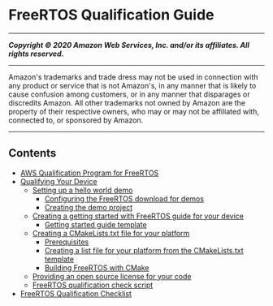 # FreeRTOS Qualification Guide

-----
*****Copyright &copy; 2020 Amazon Web Services, Inc. and/or its affiliates. All rights reserved.*****

-----
Amazon's trademarks and trade dress may not be used in 
     connection with any product or service that is not Amazon's, 
     in any manner that is likely to cause confusion among customers, 
     or in any manner that disparages or discredits Amazon. All other 
     trademarks not owned by Amazon are the property of their respective
     owners, who may or may not be affiliated with, connected to, or 
     sponsored by Amazon.

-----
## Contents
+ [AWS Qualification Program for FreeRTOS](afr-qualification.md)
+ [Qualifying Your Device](freertos-qualification.md)
   + [Setting up a hello world demo](afq-hw-demo.md)
      + [Configuring the FreeRTOS download for demos](hw-directory.md)
      + [Creating the demo project](demo-create-project.md)
   + [Creating a getting started with FreeRTOS guide for your device](afq-gsg.md)
      + [Getting started guide template](getting_started_template.md)
   + [Creating a CMakeLists.txt file for your platform](afq-cmake.md)
      + [Prerequisites](building-cmake-prereqs.md)
      + [Creating a list file for your platform from the CMakeLists.txt template](cmake-template.md)
      + [Building FreeRTOS with CMake](building-cmake.md)
   + [Providing an open source license for your code](afq-license.md)
   + [FreeRTOS qualification check script](afq-script.md)
+ [FreeRTOS Qualification Checklist](afq-checklist.md)
